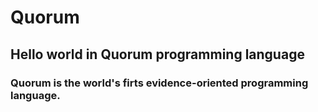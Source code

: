 # Quorum
## Hello world in Quorum programming language

### Quorum is the world's firts evidence-oriented programming language.